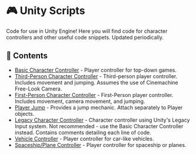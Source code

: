 # 🎮 Unity Scripts
Code for use in Unity Engine! Here you will find code for character controllers and other useful code snippets. Updated periodically.

## 👾 Contents
- [Basic Character Controller](https://github.com/austin-weeks/Unity-Basic-Scripts/blob/main/PlayerMovement.cs) - Player controller for top-down games.
- [Third-Person Character Controller](https://github.com/austin-weeks/Unity-Basic-Scripts/blob/main/Player-ThirdPerson.cs) - Third-person player controller. Includes movement and jumping. Assumes the use of Cinemachine Free-Look Camera.
- [First-Person Character Controller](https://github.com/austin-weeks/Unity-Basic-Scripts/blob/main/Player-FirstPerson.cs) - First-Person player controller. Includes movement, camera movement, and jumping.
- [Player Jump](https://github.com/austin-weeks/Unity-Basic-Scripts/blob/main/PlayerJump.cs) - Provides a jump mechanic. Attach separately to Player objects.
- [Legacy Character Controller](https://github.com/austin-weeks/Unity-Basic-Scripts/blob/main/PlayerMovement-Legacy.cs) - Character controller using Unity's Legacy Input system. Not recommended - use the Basic Character Controller instead. Contains comments detailing each line of code.
- [Vehicle Controller](https://github.com/austin-weeks/Unity-Basic-Scripts/blob/main/Vehicle.cs) - Player controller for car-like vehicles.
- [Spaceship/Plane Controller](https://github.com/austin-weeks/Unity-Basic-Scripts/blob/main/SpaceShip.cs) - Player controller for spaceship or planes.